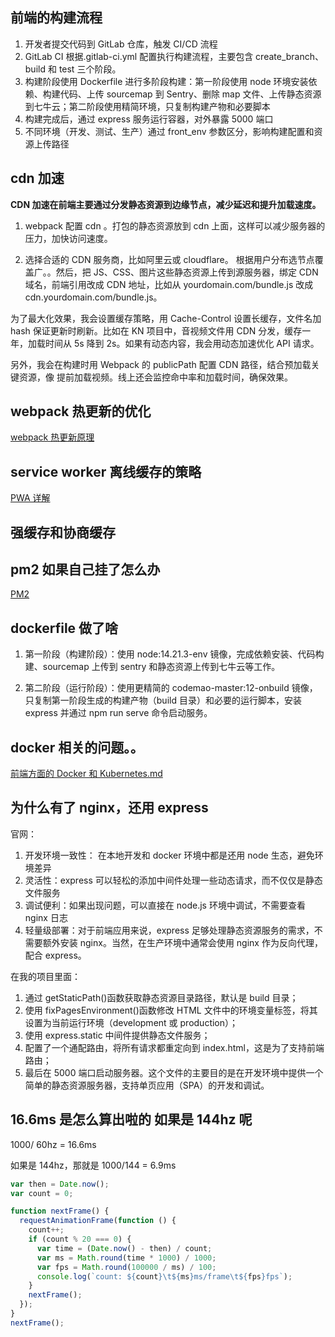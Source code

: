 ## 前端的构建流程

1. 开发者提交代码到 GitLab 仓库，触发 CI/CD 流程
2. GitLab CI 根据.gitlab-ci.yml 配置执行构建流程，主要包含 create_branch、build 和 test 三个阶段。
3. 构建阶段使用 Dockerfile 进行多阶段构建：第一阶段使用 node 环境安装依赖、构建代码、上传 sourcemap 到 Sentry、删除 map 文件、上传静态资源到七牛云；第二阶段使用精简环境，只复制构建产物和必要脚本
4. 构建完成后，通过 express 服务运行容器，对外暴露 5000 端口
5. 不同环境（开发、测试、生产）通过 front_env 参数区分，影响构建配置和资源上传路径

## cdn 加速

**CDN 加速在前端主要通过分发静态资源到边缘节点，减少延迟和提升加载速度。**

1. webpack 配置 cdn 。打包的静态资源放到 cdn 上面，这样可以减少服务器的压力，加快访问速度。

2. 选择合适的 CDN 服务商，比如阿里云或 cloudflare。 根据用户分布选节点覆盖广。。然后，把 JS、CSS、图片这些静态资源上传到源服务器，绑定 CDN 域名，前端引用改成 CDN 地址，比如从 yourdomain.com/bundle.js 改成 cdn.yourdomain.com/bundle.js。

为了最大化效果，我会设置缓存策略，用 Cache-Control 设置长缓存，文件名加 hash 保证更新时刷新。比如在 KN 项目中，音视频文件用 CDN 分发，缓存一年，加载时间从 5s 降到 2s。如果有动态内容，我会用动态加速优化 API 请求。

另外，我会在构建时用 Webpack 的 publicPath 配置 CDN 路径，结合预加载关键资源，像 <link rel='preload'> 提前加载视频。线上还会监控命中率和加载时间，确保效果。

## webpack 热更新的优化

[webpack 热更新原理](../../源码/Webpack/webpack热更新原理.md)

## service worker 离线缓存的策略

[PWA 详解](../../杂文/PWA详解.md)

## 强缓存和协商缓存

## pm2 如果自己挂了怎么办

[PM2](../../杂文/PM2.md)

## dockerfile 做了啥

1. 第一阶段（构建阶段）：使用 node:14.21.3-env 镜像，完成依赖安装、代码构建、sourcemap 上传到 sentry 和静态资源上传到七牛云等工作。

2. 第二阶段（运行阶段）：使用更精简的 codemao-master:12-onbuild 镜像，只复制第一阶段生成的构建产物（build 目录）和必要的运行脚本，安装 express 并通过 npm run serve 命令启动服务。

## docker 相关的问题。。

[前端方面的 Docker 和 Kubernetes.md](../../常见总结/前端方面的Docker和Kubernetes.md)

## 为什么有了 nginx，还用 express

官网：

1. 开发环境一致性： 在本地开发和 docker 环境中都是还用 node 生态，避免环境差异
2. 灵活性：express 可以轻松的添加中间件处理一些动态请求，而不仅仅是静态文件服务
3. 调试便利：如果出现问题，可以直接在 node.js 环境中调试，不需要查看 nginx 日志
4. 轻量级部署：对于前端应用来说，express 足够处理静态资源服务的需求，不需要额外安装 nginx。当然，在生产环境中通常会使用 nginx 作为反向代理，配合 express。

在我的项目里面：

1. 通过 getStaticPath()函数获取静态资源目录路径，默认是 build 目录；
2. 使用 fixPagesEnvironment()函数修改 HTML 文件中的环境变量标签，将其设置为当前运行环境（development 或 production）；
3. 使用 express.static 中间件提供静态文件服务；
4. 配置了一个通配路由，将所有请求都重定向到 index.html，这是为了支持前端路由；
5. 最后在 5000 端口启动服务器。这个文件的主要目的是在开发环境中提供一个简单的静态资源服务器，支持单页应用（SPA）的开发和调试。

## 16.6ms 是怎么算出啦的 如果是 144hz 呢

1000/ 60hz = 16.6ms

如果是 144hz，那就是 1000/144 = 6.9ms

```js
var then = Date.now();
var count = 0;

function nextFrame() {
  requestAnimationFrame(function () {
    count++;
    if (count % 20 === 0) {
      var time = (Date.now() - then) / count;
      var ms = Math.round(time * 1000) / 1000;
      var fps = Math.round(100000 / ms) / 100;
      console.log(`count: ${count}\t${ms}ms/frame\t${fps}fps`);
    }
    nextFrame();
  });
}
nextFrame();
```
